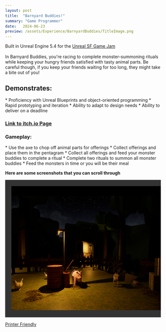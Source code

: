 ```yaml
---
layout: post
title:  "Barnyard Buddies!"
summary: "Game Programmer"
date:   2024-06-23
preview: /assets/Experience/BarnyardBuddies/TitleImage.png
---
```

Built in Unreal Engine 5.4 for the <a href="https://itch.io/jam/unreal-sf-game-jam/rate/435881">Unreal SF Game Jam</a>
<br>
<br>
In Barnyard Buddies, you're racing to complete monster-summoning rituals while keeping your hungry friends satisfied with tasty animal parts. Be careful though, if you keep your friends waiting for too long, they might take a bite out of you!
<h2>Demonstrates:</h2>
* Proficiency with Unreal Blueprints and object-oriented programming
* Rapid prototyping and iteration
* Ability to adapt to design needs
* Ability to deliver on a deadline

<!--![Picture 1](/assets/save_game_plugin.png)-->
<style>
div.scroll-container 
{
  background-color: #333;
  overflow: auto;
  white-space: nowrap;
  padding: 10px;
}

div.scroll-container img 
{
  padding: 10px;
}
highlight 
{
    color: #2A9094;
}
</style>

<!--
<video width = "800" height = "800" controls>
  <source src="/assets/Experience/BarnyardBuddies/BarnyardBuddies! Game Reel.mp4" type="video/mp4">
  Your browser does not support the video tag
</video>
-->
<h3><a href="https://hrimfisk.itch.io/barnyardbuddies">Link to itch.io Page</a>
</h3>

<h3>Gameplay:</h3>
* Use the axe to chop off animal parts for offerings
* Collect offerings and place them in the pentagram
* Collect all offerings and feed your monster buddies to complete a ritual
* Complete two rituals to summon all monster buddies
* Feed the monsters in time or you will be their meal

<b>Here are some screenshots that you can scroll through</b>
<div class="dont-print">
  <div class="scroll-container">
      <img src="/assets/Experience/BarnyardBuddies/barnyardbuddies5.png" alt="nodes" width="800" height="400">
      <img src="/assets/Experience/BarnyardBuddies/barnyardbuddies4.png" alt="nodes" width="800" height="400">
      <img src="/assets/Experience/BarnyardBuddies/Screenshot_49.png" alt="nodes" width="720" height="400">
      <img src="/assets/Experience/BarnyardBuddies/barnyardbuddies3.png" alt="nodes" width="480" height="400">
      <img src="/assets/Experience/BarnyardBuddies/barnyardbuddies2.png" alt="nodes" width="544" height="400">
      <img src="/assets/Experience/BarnyardBuddies/Screenshot_51.png" alt="nodes" width="544" height="400">
  </div>
</div>

<div class="dont-print">
    <p>
          <a href="javascript:window.print();">
            Printer Friendly
          </a>
    </p>
</div>